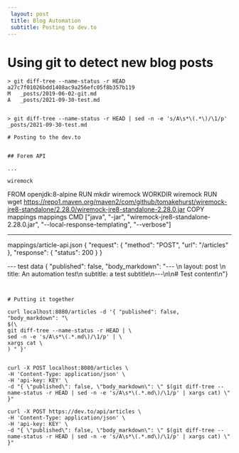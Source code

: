 ```yaml
--- 
 layout: post 
 title: Blog Automation 
 subtitle: Posting to dev.to
---
```


# Using git to detect new blog posts

```
> git diff-tree --name-status -r HEAD 
a27c7f01026bdd1408ac9a256efc05f8b357b119
M	_posts/2019-06-02-git.md
A	_posts/2021-09-30-test.md


> git diff-tree --name-status -r HEAD | sed -n -e 's/A\s*\(.*\)/\1/p' 
_posts/2021-09-30-test.md

# Posting to the dev.to 


## Forem API

...

wiremock

```
FROM openjdk:8-alpine
RUN mkdir wiremock
WORKDIR wiremock
RUN wget https://repo1.maven.org/maven2/com/github/tomakehurst/wiremock-jre8-standalone/2.28.0/wiremock-jre8-standalone-2.28.0.jar
COPY mappings mappings
CMD ["java", "-jar", "wiremock-jre8-standalone-2.28.0.jar", "--local-response-templating", "--verbose"]

----
mappings/article-api.json
{
    "request": {
        "method": "POST",
        "url": "/articles"
    },
    "response": {
        "status": 200
    }
}


--- test data
{ "published": false, "body_markdown": "--- \n layout: post \n title: An automation test\n subtitle: a test subtitle\n---\n\n# Test content\n"}
```


# Putting it together

curl localhost:8080/articles -d '{ "published": false, "body_markdown": "\
$(\ 
git diff-tree --name-status -r HEAD | \
sed -n -e 's/A\s*\(.*.md\)/\1/p' | \
xargs cat \
) " }'


curl -X POST localhost:8080/articles \
-H 'Content-Type: application/json' \
-H 'api-key: KEY' \
-d "{ \"published\": false, \"body_markdown\": \" $(git diff-tree --name-status -r HEAD | sed -n -e 's/A\s*\(.*.md\)/\1/p' | xargs cat) \" }" 

curl -X POST https://dev.to/api/articles \
-H 'Content-Type: application/json' \
-H 'api-key: KEY' \
-d "{ \"published\": false, \"body_markdown\": \" $(git diff-tree --name-status -r HEAD | sed -n -e 's/A\s*\(.*.md\)/\1/p' | xargs cat) \" }" 

```


